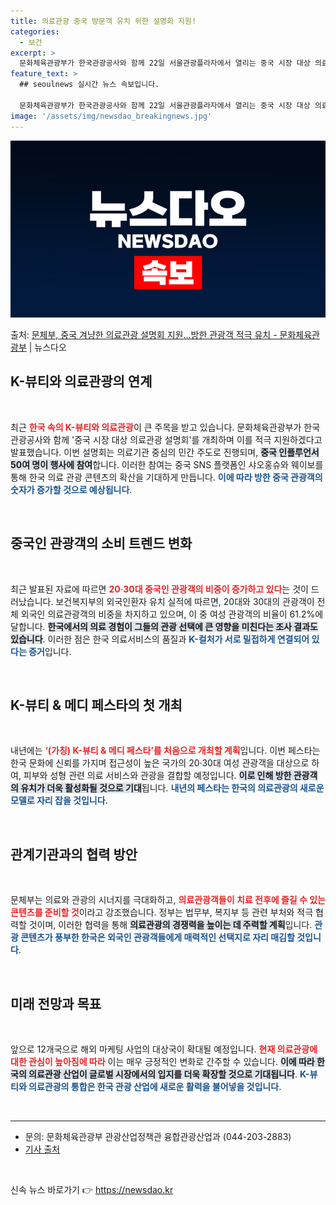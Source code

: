 ```yaml
---
title: 의료관광 중국 방문객 유치 위한 설명회 지원!
categories:
  - 보건
excerpt: >
  문화체육관광부가 한국관광공사와 함께 22일 서울관광플라자에서 열리는 중국 시장 대상 의료관광 설명회를 적극 …
feature_text: >
  ## seoulnews 실시간 뉴스 속보입니다.

  문화체육관광부가 한국관광공사와 함께 22일 서울관광플라자에서 열리는 중국 시장 대상 의료관광 설명회를 적극 …
image: '/assets/img/newsdao_breakingnews.jpg'
---
```


![뉴스다오 속보](/assets/img/newsdao_breakingnews.jpg)

<p>출처: <a href="https://newsdao.kr/2029" rel="dofollow">문체부, 중국 겨냥한 의료관광 설명회 지원…방한 관광객 적극 유치 - 문화체육관광부</a> | 뉴스다오</p>

<h2 data-ke-size="size26">K-뷰티와 의료관광의 연계</h2>
<p data-ke-size="size16">&nbsp;</p> 
최근 <b><span style="color: #ee2323;">한국 속의 K-뷰티와 의료관광</span></b>이 큰 주목을 받고 있습니다. 문화체육관광부가 한국관광공사와 함께 '중국 시장 대상 의료관광 설명회'를 개최하며 이를 적극 지원하겠다고 발표했습니다. 이번 설명회는 의료기관 중심의 민간 주도로 진행되며, <b><span style="background-color: #21538527;">중국 인플루언서 50여 명이 행사에 참여</span></b>합니다. 이러한 참여는 중국 SNS 플랫폼인 샤오홍슈와 웨이보를 통해 한국 의료 관광 콘텐츠의 확산을 기대하게 만듭니다. <b><span style="color: #1a5490;">이에 따라 방한 중국 관광객의 숫자가 증가할 것으로 예상됩니다</span></b>. 

<p data-ke-size="size16">&nbsp;</p> 
<h2 data-ke-size="size26">중국인 관광객의 소비 트렌드 변화</h2>
<p data-ke-size="size16">&nbsp;</p>
최근 발표된 자료에 따르면 <b><span style="color: #ee2323;">20·30대 중국인 관광객의 비중이 증가하고 있다</span></b>는 것이 드러났습니다. 보건복지부의 외국인환자 유치 실적에 따르면, 20대와 30대의 관광객이 전체 외국인 의료관광객의 비중을 차지하고 있으며, 이 중 여성 관광객의 비율이 61.2%에 달합니다. <b><span style="background-color: #21538527;">한국에서의 의료 경험이 그들의 관광 선택에 큰 영향을 미친다는 조사 결과도 있습니다</span></b>. 이러한 점은 한국 의료서비스의 품질과 <b><span style="color: #1a5490;">K-컬처가 서로 밀접하게 연결되어 있다는 증거</span></b>입니다. 

<p data-ke-size="size16">&nbsp;</p> 
<h2 data-ke-size="size26">K-뷰티 & 메디 페스타의 첫 개최</h2>
<p data-ke-size="size16">&nbsp;</p>
내년에는 <b><span style="color: #ee2323;">‘(가칭) K-뷰티 & 메디 페스타’를 처음으로 개최할 계획</span></b>입니다. 이번 페스타는 한국 문화에 신뢰를 가지며 접근성이 높은 국가의 20·30대 여성 관광객을 대상으로 하여, 피부와 성형 관련 의료 서비스와 관광을 결합할 예정입니다. <b><span style="background-color: #21538527;">이로 인해 방한 관광객의 유치가 더욱 활성화될 것으로 기대</span></b>됩니다. <b><span style="color: #1a5490;">내년의 페스타는 한국의 의료관광의 새로운 모델로 자리 잡을 것입니다</span></b>.

<p data-ke-size="size16">&nbsp;</p>
<h2 data-ke-size="size26">관계기관과의 협력 방안</h2>
<p data-ke-size="size16">&nbsp;</p>
문체부는 의료와 관광의 시너지를 극대화하고, <b><span style="color: #ee2323;">의료관광객들이 치료 전후에 즐길 수 있는 콘텐츠를 준비할 것</span></b>이라고 강조했습니다. 정부는 법무부, 복지부 등 관련 부처와 적극 협력할 것이며, 이러한 협력을 통해 <b><span style="background-color: #21538527;">의료관광의 경쟁력을 높이는 데 주력할 계획</span></b>입니다. <b><span style="color: #1a5490;">관광 콘텐츠가 풍부한 한국은 외국인 관광객들에게 매력적인 선택지로 자리 매김할 것입니다</span></b>.

<p data-ke-size="size16">&nbsp;</p>
<h2 data-ke-size="size26">미래 전망과 목표</h2>
<p data-ke-size="size16">&nbsp;</p>
앞으로 12개국으로 해외 마케팅 사업의 대상국이 확대될 예정입니다. <b><span style="color: #ee2323;">현재 의료관광에 대한 관심이 높아짐에 따라</span></b> 이는 매우 긍정적인 변화로 간주할 수 있습니다. <b><span style="background-color: #21538527;">이에 따라 한국의 의료관광 산업이 글로벌 시장에서의 입지를 더욱 확장할 것으로 기대됩니다</span></b>. <b><span style="color: #1a5490;">K-뷰티와 의료관광의 통합은 한국 관광 산업에 새로운 활력을 불어넣을 것입니다</span></b>.

<p data-ke-size="size16">&nbsp;</p>
<hr>
<ul>
<li>문의: 문화체육관광부 관광산업정책관 융합관광산업과 (044-203-2883)</li>
<li><a href="https://newsdao.kr/2029" target="_blank">기사 출처</a></li>
</ul>
<p data-ke-size="size16">&nbsp;</p>
 

신속 뉴스 바로가기 👉 <a href="https://newsdao.kr" rel="dofollow">https://newsdao.kr</a>


